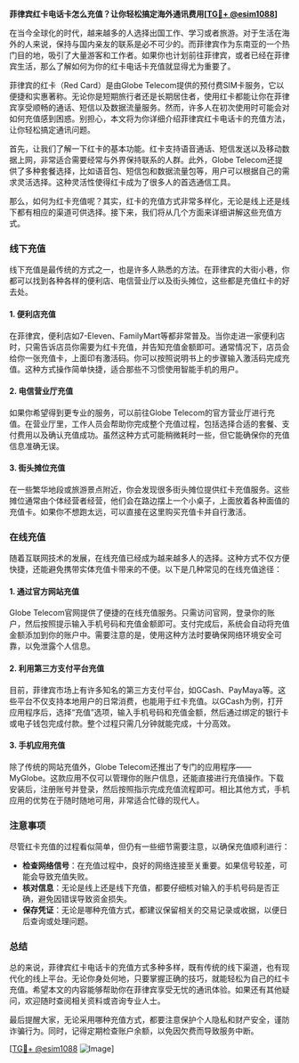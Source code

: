 **菲律宾红卡电话卡怎么充值？让你轻松搞定海外通讯费用[[TG💪+ @esim1088](https://t.me/s/esim1088)]**

在当今全球化的时代，越来越多的人选择出国工作、学习或者旅游。对于生活在海外的人来说，保持与国内亲友的联系是必不可少的。而菲律宾作为东南亚的一个热门目的地，吸引了大量游客和工作者。如果你也计划前往菲律宾，或者已经在菲律宾生活，那么了解如何为你的红卡电话卡充值就显得尤为重要了。

菲律宾的红卡（Red Card）是由Globe Telecom提供的预付费SIM卡服务，它以便捷和实惠著称。无论你是短期旅行者还是长期居住者，使用红卡都能让你在菲律宾享受顺畅的通话、短信以及数据流量服务。然而，许多人在初次使用时可能会对如何充值感到困惑。别担心，本文将为你详细介绍菲律宾红卡电话卡的充值方法，让你轻松搞定通讯问题。

首先，让我们了解一下红卡的基本功能。红卡支持语音通话、短信发送以及移动数据上网，非常适合需要经常与外界保持联系的人群。此外，Globe Telecom还提供了多种套餐选择，比如语音包、短信包和数据流量包等，用户可以根据自己的需求灵活选择。这种灵活性使得红卡成为了很多人的首选通信工具。

那么，如何为红卡充值呢？其实，红卡的充值方式非常多样化，无论是线上还是线下都有相应的渠道可供选择。接下来，我们将从几个方面来详细讲解这些充值方式。

### 线下充值

线下充值是最传统的方式之一，也是许多人熟悉的方法。在菲律宾的大街小巷，你都可以找到各种各样的便利店、电信营业厅以及街头摊位，这些都是充值红卡的好去处。

#### 1. **便利店充值**
在菲律宾，便利店如7-Eleven、FamilyMart等都非常普及。当你走进一家便利店时，只需告诉店员你需要为红卡充值，并告知充值金额即可。通常情况下，店员会给你一张充值卡，上面印有激活码。你可以按照说明书上的步骤输入激活码完成充值。这种方式操作简单快捷，适合那些不习惯使用智能手机的用户。

#### 2. **电信营业厅充值**
如果你希望得到更专业的服务，可以前往Globe Telecom的官方营业厅进行充值。在营业厅里，工作人员会帮助你完成整个充值过程，包括选择合适的套餐、支付费用以及确认充值成功。虽然这种方式可能稍微耗时一些，但它能确保你的充值信息准确无误。

#### 3. **街头摊位充值**
在一些繁华地段或旅游景点附近，你会发现很多街头摊位提供红卡充值服务。这些摊位通常由个体经营者经营，他们会在路边摆上一个小桌子，上面放着各种面值的充值卡。如果你不想跑太远，可以直接在这里购买充值卡并自行激活。

### 在线充值

随着互联网技术的发展，在线充值已经成为越来越多人的选择。这种方式不仅方便快捷，还能避免携带实体充值卡带来的不便。以下是几种常见的在线充值途径：

#### 1. **通过官方网站充值**
Globe Telecom官网提供了便捷的在线充值服务。只需访问官网，登录你的账户，然后按照提示输入手机号码和充值金额即可。支付完成后，系统会自动将充值金额添加到你的账户中。需要注意的是，使用这种方法时要确保网络环境安全可靠，以免泄露个人信息。

#### 2. **利用第三方支付平台充值**
目前，菲律宾市场上有许多知名的第三方支付平台，如GCash、PayMaya等。这些平台不仅支持本地用户的日常消费，也能用于红卡充值。以GCash为例，打开应用程序后，选择“充值”选项，输入手机号码和充值金额，然后通过绑定的银行卡或电子钱包完成付款。整个过程只需几分钟就能完成，十分高效。

#### 3. **手机应用充值**
除了传统的网站充值外，Globe Telecom还推出了专门的应用程序——MyGlobe。这款应用不仅可以管理你的账户信息，还能直接进行充值操作。下载安装后，注册账号并登录，然后按照指示完成充值流程即可。相比其他方式，手机应用的优势在于随时随地可用，非常适合忙碌的现代人。

### 注意事项

尽管红卡充值的过程看似简单，但仍有一些细节需要注意，以确保充值顺利进行：

- **检查网络信号**：在充值过程中，良好的网络连接至关重要。如果信号较差，可能会导致充值失败。
- **核对信息**：无论是线上还是线下充值，都要仔细核对输入的手机号码是否正确，避免因错误导致资金损失。
- **保存凭证**：无论是哪种充值方式，都建议保留相关的交易记录或收据，以便日后查询或处理问题。

### 总结

总的来说，菲律宾红卡电话卡的充值方式多种多样，既有传统的线下渠道，也有现代化的线上平台。无论你身处何地，只要掌握正确的技巧，就能轻松为自己的红卡充值。希望本文的内容能够帮助你在菲律宾享受无忧的通讯体验。如果还有其他疑问，欢迎随时查阅相关资料或咨询专业人士。

最后提醒大家，无论采用哪种充值方式，都要注意保护个人隐私和财产安全，谨防诈骗行为。同时，记得定期检查账户余额，以免因欠费而导致服务中断。

[[TG💪+ @esim1088](https://t.me/s/esim1088) ![Image](https://i.postimg.cc/4NQfJmqS/Snipaste-2025-05-13-00-14-12.png)]